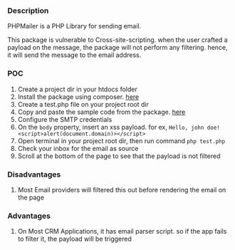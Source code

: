 ### Description
PHPMailer is a PHP Library for sending email.

This package is vulnerable to Cross-site-scripting. when the user crafted a payload on the message, the package will not perform any filtering. hence, it will send the message to the email address.

### POC
1. Create a project dir in your htdocs folder
2. Install the package using composer. [here](https://github.com/PHPMailer/PHPMailer#installation--loading)
3. Create a test.php file on your project root dir
4. Copy and paste the sample code from the package. [here](https://github.com/PHPMailer/PHPMailer#a-simple-example)
5. Configure the SMTP credentials
6. On the `body` property, insert an xss payload. for ex, `Hello, john doe! <script>alert(document.domain)></script>`
7. Open terminal in your project root dir, then run command `php test.php`
8. Check your inbox for the email as source
9. Scroll at the bottom of the page to see that the payload is not filtered

### Disadvantages
1. Most Email providers will filtered this out before rendering the email on the page

### Advantages
1. On Most CRM Applications, it has email parser script. so if the app fails to filter it, the payload will be triggered
